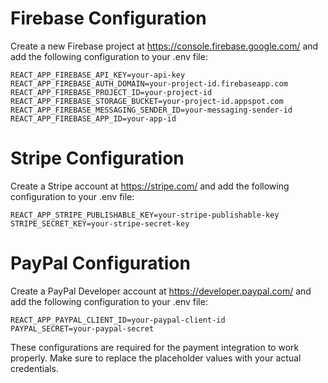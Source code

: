 # Firebase Configuration

Create a new Firebase project at https://console.firebase.google.com/ and add the following configuration to your .env file:

```
REACT_APP_FIREBASE_API_KEY=your-api-key
REACT_APP_FIREBASE_AUTH_DOMAIN=your-project-id.firebaseapp.com
REACT_APP_FIREBASE_PROJECT_ID=your-project-id
REACT_APP_FIREBASE_STORAGE_BUCKET=your-project-id.appspot.com
REACT_APP_FIREBASE_MESSAGING_SENDER_ID=your-messaging-sender-id
REACT_APP_FIREBASE_APP_ID=your-app-id
```

# Stripe Configuration

Create a Stripe account at https://stripe.com/ and add the following configuration to your .env file:

```
REACT_APP_STRIPE_PUBLISHABLE_KEY=your-stripe-publishable-key
STRIPE_SECRET_KEY=your-stripe-secret-key
```

# PayPal Configuration

Create a PayPal Developer account at https://developer.paypal.com/ and add the following configuration to your .env file:

```
REACT_APP_PAYPAL_CLIENT_ID=your-paypal-client-id
PAYPAL_SECRET=your-paypal-secret
```

These configurations are required for the payment integration to work properly. Make sure to replace the placeholder values with your actual credentials.
